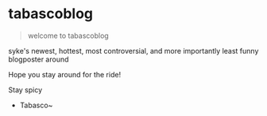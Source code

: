 # tabascoblog

> welcome to tabascoblog

syke's newest, hottest, most controversial, and more importantly least funny blogposter around

Hope you stay around for the ride!

Stay spicy
 - Tabasco~
